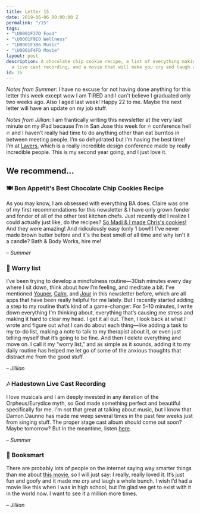 ```yaml
---
title: Letter 15
date: 2019-06-06 00:00:00 Z
permalink: "/15"
tags:
- "\U0001F37D️ Food"
- "\U0001F9E0 Wellness"
- "\U0001F3B6 Music"
- "\U0001F4FD️ Movie"
layout: post
description: A chocolate chip cookie recipe, a list of everything making you anxious,
  a live cast recording, and a movie that will make you cry and laugh a bunch.
id: 15
---
```


_Notes from Summer_: I have no excuse for not having done anything for this letter this week except wow I am TIRED and I can't believe I graduated only two weeks ago. Also I aged last week! Happy 22 to me. Maybe the next letter will have an update on my job stuff.

_Notes from Jillian_: I am frantically writing this newsletter at the very last minute on my iPad because I’m in San Jose this week for 🔥 conference hell 🔥 and I haven’t really had time to do anything other than eat burritos in between meeting people. I’m so dehydrated but I’m having the best time! I’m at [Layers](https://layers.is/), which is a really incredible design conference made by really incredible people. This is my second year going, and I just love it.

## We recommend...

### 🍽️ Bon Appetit's Best Chocolate Chip Cookies Recipe

As you may know, I am obsessed with everything BA does. Claire was one of my first recommendations for this newsletter & I have only grown fonder and fonder of all of the other test kitchen chefs. Just recently did I realize I could actually just like, do the recipes? [So Madi & I made Chris's cookies!](https://www.bonappetit.com/recipe/bas-best-chocolate-chip-cookies) And they were amazing! And ridiculously easy (only 1 bowl!) I've never made brown butter before and it's the best smell of all time and why isn't it a candle? Bath & Body Works, hire me!

– _Summer_

### 🧠 Worry list

I’ve been trying to develop a mindfulness routine—30ish minutes every day where I sit down, think about how I’m feeling, and meditate a bit. I’ve mentioned [Youper](https://letterstosummer.substack.com/p/13?utm_campaign=post&utm_medium=web&utm_source=copy), [Calm](https://letterstosummer.substack.com/p/8-?utm_campaign=post&utm_medium=web&utm_source=copy), and [Jour](https://letterstosummer.substack.com/p/-9-time-isnt-real?utm_campaign=post&utm_medium=web&utm_source=copy) in this newsletter before, which are all apps that have been really helpful for me lately. But I recently started adding a step to my routine that’s kind of a game-changer: For 5–10 minutes, I write down everything I’m thinking about, everything that’s causing me stress and making it hard to clear my head. I get it all out. Then, I look back at what I wrote and figure out what I can do about each thing—like adding a task to my to-do list, making a note to talk to my therapist about it, or even just telling myself that it’s going to be fine. And then I delete everything and move on. I call it my “worry list,” and as simple as it sounds, adding it to my daily routine has helped me let go of some of the anxious thoughts that distract me from the good stuff.

– _Jillian_

### 🎶 Hadestown Live Cast Recording

I love musicals and I am deeply invested in any iteration of the Orpheus/Eurydice myth, so God made something perfect and beautiful specifically for me. I'm not that great at talking about music, but I know that Damon Daunno has made me weep several times in the past few weeks just from singing stuff. The proper stage cast album should come out soon? Maybe tomorrow? But in the meantime, listen [here](https://open.spotify.com/album/5aNyKdMPAPihA6n5BXTkLX?si=B96AOTyXQbW-r_yF6Ocg-g).

– _Summer_

### 🎥 Booksmart

There are probably lots of people on the internet saying way smarter things than me about [this movie](https://www.imdb.com/title/tt1489887/), so I will just say: I really, really loved it. It’s just fun and goofy and it made me cry and laugh a whole bunch. I wish I’d had a movie like this when I was in high school, but I’m glad we get to exist with it in the world now. I want to see it a million more times.

– _Jillian_
